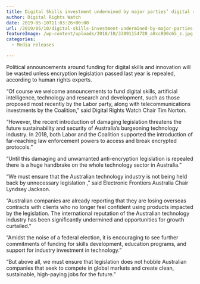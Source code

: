 ```yaml
---
title: Digital Skills investment undermined by major parties’ digital rights legislation
author: Digital Rights Watch
date: 2019-05-10T11:03:26+00:00
url: /2019/05/10/digital-skills-investment-undermined-by-major-parties-digital-rights-legislation/
featureImage: /wp-content/uploads/2018/10/33091154720_a8cc890c65_z.jpg
categories:
  - Media releases

---
```

Political announcements around funding for digital skills and innovation will be wasted unless encryption legislation passed last year is repealed, according to human rights experts.  


“Of course we welcome announcements to fund digital skills, artificial intelligence, technology and research and development, such as those proposed most recently by the Labor party, along with telecommunications investments by the Coalition,” said Digital Rights Watch Chair Tim Norton.  


“However, the recent introduction of damaging legislation threatens the future sustainability and security of Australia’s burgeoning technology industry. In 2018, both Labor and the Coalition supported the introduction of far-reaching law enforcement powers to access and break encrypted protocols.”  


“Until this damaging and unwarranted anti-encryption legislation is repealed there is a huge handbrake on the whole technology sector in Australia.”  


“We must ensure that the Australian technology industry is not being held back by unnecessary legislation ,” said Electronic Frontiers Australia Chair Lyndsey Jackson.  


“Australian companies are already reporting that they are losing overseas contracts with clients who no longer feel confident using products impacted by the legislation. The international reputation of the Australian technology industry has been significantly undermined and opportunities for growth curtailed.”  


“Amidst the noise of a federal election, it is encouraging to see further commitments of funding for skills development, education programs, and support for industry investment in technology.”  


“But above all, we must ensure that legislation does not hobble Australian companies that seek to compete in global markets and create clean, sustainable, high-paying jobs for the future.”